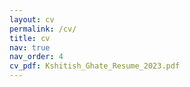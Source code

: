 ```yaml
---
layout: cv
permalink: /cv/
title: cv
nav: true
nav_order: 4
cv_pdf: Kshitish_Ghate_Resume_2023.pdf
---
```

